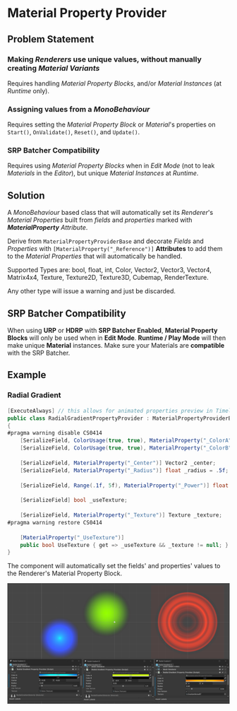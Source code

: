 # Material Property Provider

## Problem Statement
### Making _Renderers_ use unique values, without manually creating _Material Variants_
Requires handling _Material Property Blocks_, and/or _Material Instances_ (at _Runtime_ only).
### Assigning values from a _MonoBehaviour_
Requires setting the _Material Property Block_ or _Material_'s properties on ```Start()```, ```OnValidate()```, ```Reset()```, and ```Update()```.
### SRP Batcher Compatibility
Requires using _Material Property Blocks_ when in _Edit Mode_ (not to leak _Materials_ in the _Editor_), but unique _Material Instances_ at _Runtime_.

## Solution
A _MonoBehaviour_ based class that will automatically set its _Renderer_'s _Material Properties_ built from _fields_ and _properties_ marked with _**MaterialProperty**_ _Attribute_.

Derive from ```MaterialPropertyProviderBase``` and decorate _Fields_ and _Properties_ with ```[MaterialProperty("_Reference")]``` **Attributes** to add them to the _Material Properties_ that will automatically be handled.

Supported Types are: bool, float, int, Color, Vector2, Vector3, Vector4, Matrix4x4, Texture, Texture2D, Texture3D, Cubemap, RenderTexture.

Any other type will issue a warning and just be discarded.

## SRP Batcher Compatibility
When using **URP** or **HDRP** with **SRP Batcher Enabled**, **Material Property Blocks** will only be used when in **Edit Mode**.
**Runtime / Play Mode** will then make unique **Material** instances. Make sure your Materials are **compatible** with the SRP Batcher.

## Example
### Radial Gradient
```cs
[ExecuteAlways] // this allows for animated properties preview in Timeline when in Edit Mode
public class RadialGradientPropertyProvider : MaterialPropertyProviderBase
{
#pragma warning disable CS0414
    [SerializeField, ColorUsage(true, true), MaterialProperty("_ColorA")] Color _colorA = Color.yellow;
    [SerializeField, ColorUsage(true, true), MaterialProperty("_ColorB")] Color _colorB = Color.cyan;

    [SerializeField, MaterialProperty("_Center")] Vector2 _center;
    [SerializeField, MaterialProperty("_Radius")] float _radius = .5f;

    [SerializeField, Range(.1f, 5f), MaterialProperty("_Power")] float _power = 1f;

    [SerializeField] bool _useTexture;

    [SerializeField, MaterialProperty("_Texture")] Texture _texture;
#pragma warning restore CS0414

    [MaterialProperty("_UseTexture")]
    public bool UseTexture { get => _useTexture && _texture != null; }
}
```
The component will automatically set the fields' and properties' values to the Renderer's Material Property Block.

![alt text](Documentation~/images/radial-gradient-sample.png)


